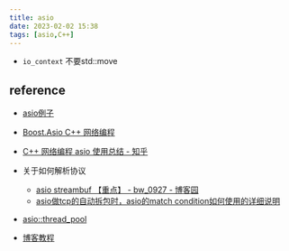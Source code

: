 ```yaml
---
title: asio
date: 2023-02-02 15:38  
tags: [asio,C++]  
---
```


- `io_context` 不要std::move

## reference

- [asio例子](https://github.com/franktea/network)

- [Boost.Asio C++ 网络编程](https://mmoaay.gitbooks.io/boost-asio-cpp-network-programming-chinese/content/Chapter1.html)

- [C++ 网络编程 asio 使用总结 - 知乎](https://zhuanlan.zhihu.com/p/583533338)

- 关于如何解析协议
  - [asio streambuf 【重点】 - bw_0927 - 博客园](https://www.cnblogs.com/my_life/articles/4892557.html)
  - [asio做tcp的自动拆包时，asio的match condition如何使用的详细说明](https://blog.csdn.net/zhllxt/article/details/127670983)

- [asio::thread_pool](https://dens.website/articles/cpp-threadpool)

- [博客教程](https://dens.website/tutorials/cpp-asio)
